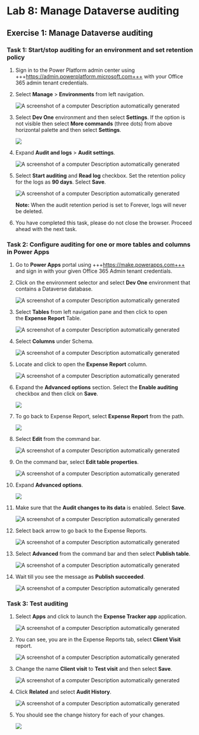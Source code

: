 # **Lab 8: Manage Dataverse auditing**

## **Exercise 1: Manage Dataverse auditing**

### **Task 1: Start/stop auditing for an environment and set retention policy**

1.  Sign in to the Power Platform admin center using
    +++https://admin.powerplatform.microsoft.com+++
    with your Office 365 admin tenant credentials.

2.  Select **Manage** > **Environments** from left navigation.

    ![A screenshot of a computer Description automatically generated](./media/image1.png)

3.  Select **Dev One** environment and then select **Settings**. If the option is not visible then select **More commands** (three dots) from above horizontal palette and then select **Settings**.

    ![](./media/image2.png)

4.  Expand **Audit and logs** > **Audit settings**.

    ![A screenshot of a computer Description automatically generated](./media/image3.png)

5.  Select **Start auditing** and **Read log** checkbox. Set the
    retention policy for the logs as **90 days**. Select **Save**.

    ![A screenshot of a computer Description automatically generated](./media/image4.png)

    **Note:** When the audit retention period is set to Forever, logs will
    never be deleted.

6.  You have completed this task, please do not close the browser.
    Proceed ahead with the next task.

### **Task 2: Configure auditing for one or more tables and columns in Power Apps**

1.  Go to **Power Apps** portal
    using +++https://make.powerapps.com+++ and
    sign in with your given Office 365 Admin tenant credentials.

2.  Click on the environment selector and select **Dev One** environment
    that contains a Dataverse database.

    ![A screenshot of a computer Description automatically generated](./media/image5.png)

3.  Select **Tables** from left navigation pane and then click to open
    the **Expense Report** Table.

    ![A screenshot of a computer Description automatically generated](./media/image6.png)

4.  Select **Columns** under Schema.

    ![A screenshot of a computer Description automatically generated](./media/image7.png)

5.  Locate and click to open the **Expense Report** column.

    ![A screenshot of a computer Description automatically generated](./media/image8.png)

6.  Expand the **Advanced options** section. Select the **Enable
    auditing** checkbox and then click on **Save**.

    ![](./media/image9.png)

7.  To go back to Expense Report, select **Expense Report** from the
    path.

    ![](./media/image10.png)

8.  Select **Edit** from the command bar.

    ![A screenshot of a computer Description automatically generated](./media/image11.png)

9.  On the command bar, select **Edit table properties**.

    ![A screenshot of a computer Description automatically generated](./media/image12.png)

10. Expand **Advanced options**.

    ![](./media/image13.png)

11. Make sure that the **Audit changes to its data** is enabled. Select **Save**.

    ![A screenshot of a computer Description automatically generated](./media/image14.png)

12. Select back arrow to go back to the Expense Reports.

    ![A screenshot of a computer Description automatically generated](./media/image15.png)

13. Select **Advanced** from the command bar and then select **Publish
    table**.

    ![A screenshot of a computer Description automatically generated](./media/image16.png)

14. Wait till you see the message as **Publish succeeded**.

    ![A screenshot of a computer Description automatically generated](./media/image17.png)

### **Task 3: Test auditing**

1.  Select **Apps** and click to launch the **Expense Tracker
    app** application.

    ![A screenshot of a computer Description automatically generated](./media/image18.png)

2.  You can see, you are in the Expense Reports tab, select **Client
    Visit** report.

    ![A screenshot of a computer Description automatically generated](./media/image19.png)

3.  Change the name **Client visit** to **Test visit** and then select
    **Save**.

    ![A screenshot of a computer Description automatically generated](./media/image20.png)

4.  Click **Related** and select **Audit History**.

    ![A screenshot of a computer Description automatically generated](./media/image21.png)

5.  You should see the change history for each of your changes.

    ![](./media/image22.png)
